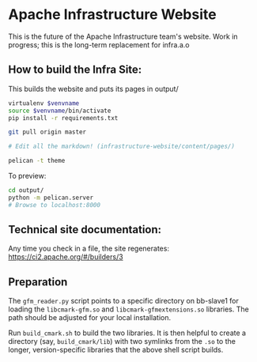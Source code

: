 Apache Infrastructure Website
=============================

This is the future of the Apache Infrastructure team's website.
Work in progress; this is the long-term replacement for infra.a.o

## How to build the Infra Site:
This builds the website and puts its pages in output/

```bash
virtualenv $venvname
source $venvname/bin/activate
pip install -r requirements.txt

git pull origin master

# Edit all the markdown! (infrastructure-website/content/pages/)

pelican -t theme
```

To preview:

```bash
cd output/
python -m pelican.server
# Browse to localhost:8000
```

## Technical site documentation:
Any time you check in a file, the site regenerates:
https://ci2.apache.org/#/builders/3

## Preparation
The `gfm_reader.py` script points to a specific directory on
bb-slave1 for loading the `libcmark-gfm.so` and `libcmark-gfmextensions.so`
libraries. The path should be adjusted for your local installation.

Run `build_cmark.sh` to build the two libraries. It is
then helpful to create a directory (say, `build_cmark/lib`) with
two symlinks from the `.so` to the longer, version-specific libraries
that the above shell script builds.


